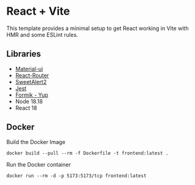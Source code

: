 # React + Vite

This template provides a minimal setup to get React working in Vite with HMR and some ESLint rules.

## Libraries

- [Material-ui](https://mui.com/material-ui/)
- [React-Router](https://reactrouter.com/en/main)
- [SweetAlert2](https://sweetalert2.github.io/)
- [Jest](https://jestjs.io/)
- [Formik - Yup](https://formik.org/docs/overview)
- Node 18.18
- React 18

## Docker

Build the Docker Image

```docker
docker build --pull --rm -f Dockerfile -t frontend:latest .
```

Run the Docker container

```docker
docker run --rm -d -p 5173:5173/tcp frontend:latest
```

